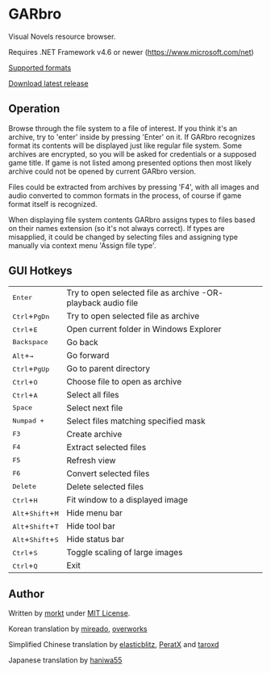 GARbro
======

Visual Novels resource browser.

Requires .NET Framework v4.6 or newer (https://www.microsoft.com/net)

[Supported formats](https://morkt.github.io/GARbro/supported.html)

[Download latest release](https://github.com/esperz2019/GARbro/releases)

Operation
---------

Browse through the file system to a file of interest.  If you think it's an
archive, try to 'enter' inside by pressing 'Enter' on it.  If GARbro
recognizes format its contents will be displayed just like regular file
system.  Some archives are encrypted, so you will be asked for credentials or
a supposed game title.  If game is not listed among presented options then
most likely archive could not be opened by current GARbro version.

Files could be extracted from archives by pressing 'F4', with all images and
audio converted to common formats in the process, of course if game format
itself is recognized.

When displaying file system contents GARbro assigns types to files based on
their names extension (so it's not always correct).  If types are misapplied,
it could be changed by selecting files and assigning type manually via context
menu 'Assign file type'.

GUI Hotkeys
-----------

<table>
<tr><td><kbd>Enter</kbd></td><td>                   Try to open selected file as archive -OR- playback audio file</td></tr>
<tr><td><kbd>Ctrl</kbd>+<kbd>PgDn</kbd></td><td>    Try to open selected file as archive</td></tr>
<tr><td><kbd>Ctrl</kbd>+<kbd>E</kbd></td><td>       Open current folder in Windows Explorer</td></tr>
<tr><td><kbd>Backspace</kbd></td><td>               Go back</td></tr>
<tr><td><kbd>Alt</kbd>+<kbd>&rarr;</kbd></td><td>   Go forward</td></tr>
<tr><td><kbd>Ctrl</kbd>+<kbd>PgUp</kbd></td><td>    Go to parent directory</td></tr>
<tr><td><kbd>Ctrl</kbd>+<kbd>O</kbd></td><td>       Choose file to open as archive</td></tr>
<tr><td><kbd>Ctrl</kbd>+<kbd>A</kbd></td><td>       Select all files</td></tr>
<tr><td><kbd>Space</kbd></td><td>                   Select next file</td></tr>
<tr><td><kbd>Numpad +</kbd></td><td>                Select files matching specified mask</td></tr>
<tr><td><kbd>F3</kbd></td><td>                      Create archive</td></tr>
<tr><td><kbd>F4</kbd></td><td>                      Extract selected files</td></tr>
<tr><td><kbd>F5</kbd></td><td>                      Refresh view</td></tr>
<tr><td><kbd>F6</kbd></td><td>                      Convert selected files</td></tr>
<tr><td><kbd>Delete</kbd></td><td>                  Delete selected files</td></tr>
<tr><td><kbd>Ctrl</kbd>+<kbd>H</kbd></td><td>       Fit window to a displayed image</td></tr>
<tr><td><kbd>Alt</kbd>+<kbd>Shift</kbd>+<kbd>M</kbd></td><td>   Hide menu bar</td></tr>
<tr><td><kbd>Alt</kbd>+<kbd>Shift</kbd>+<kbd>T</kbd></td><td>   Hide tool bar</td></tr>
<tr><td><kbd>Alt</kbd>+<kbd>Shift</kbd>+<kbd>S</kbd></td><td>   Hide status bar</td></tr>
<tr><td><kbd>Ctrl</kbd>+<kbd>S</kbd></td><td>       Toggle scaling of large images</td></tr>
<tr><td><kbd>Ctrl</kbd>+<kbd>Q</kbd></td><td>       Exit</td></tr>
</table>

Author
------

Written by [morkt](https://github.com/morkt/GARbro) under [MIT License](https://github.com/morkt/GARbro/blob/master/LICENSE).

Korean translation by [mireado](https://github.com/mireado), [overworks](https://github.com/overworks)

Simplified Chinese translation by [elasticblitz](https://github.com/elasticblitz), [PeratX](https://github.com/PeratX) and [taroxd](https://github.com/taroxd)

Japanese translation by [haniwa55](https://github.com/haniwa55)
